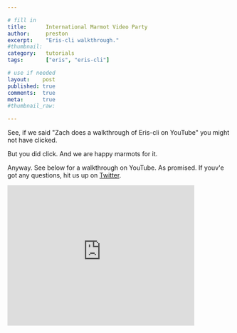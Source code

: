 ```yaml
---

# fill in
title:      International Marmot Video Party
author:     preston
excerpt:    "Eris-cli walkthrough."
#thumbnail:
category:   tutorials
tags:       ["eris", "eris-cli"]

# use if needed
layout:    post
published: true
comments:  true
meta:      true
#thumbnail_raw:

---
```


See, if we said "Zach does a walkthrough of Eris-cli on YouTube" you might not have clicked. 

But you did click. And we are happy marmots for it. 

Anyway. See below for a walkthrough on YouTube. As promised. If youv'e got any questions, hit us up on [Twitter](https://twitter.com/eris_ltd). 

<iframe width="420" height="315" src="https://www.youtube.com/embed/S7uXHD2KgtU" frameborder="0" allowfullscreen></iframe>
